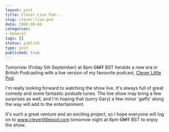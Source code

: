 ```yaml
---
layout: post
title: Clever Live Pod...
slug: clever-live-pod
date: 2008-09-04
categories:
- General
tags: []
status: publish
type: post
published: true
---
```

<p>Tomorrow (Friday 5th September) at 8pm <span style="text-decoration: line-through;">GMT</span> BST heralds a new era in British Podcasting with a live version of my favourite podcast, <a title="Clever Little Pod" href="http://www.cleverlittlepod.com" target="_blank">Clever Little Pod</a>.</p>
<p>I'm really looking forward to watching the show live. It's always full of great comedy and some fantastic podsafe tunes. The live show may bring a few surprises as well, and I'm hoping that (sorry Gary) a few minor 'gaffs' along the way will add to the entertainment.</p>
<p>It's such a great venture and an exciting project, so I hope everyone will log on to <a title="Clever Little Pod" href="http://www.cleverlittlepod.com" target="_blank">www.cleverlittlepod.com</a> tomorrow night at 8pm <span style="text-decoration: line-through;">GMT</span> BST to enjoy the show.</p>
